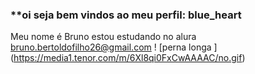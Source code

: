 ### **oi seja bem vindos ao meu perfil: blue_heart
Meu nome é Bruno 
estou estudando no alura 
bruno.bertoldofilho26@gmail.com
! [perna longa ] (https://media1.tenor.com/m/6Xl8qi0FxCwAAAAC/no.gif)
